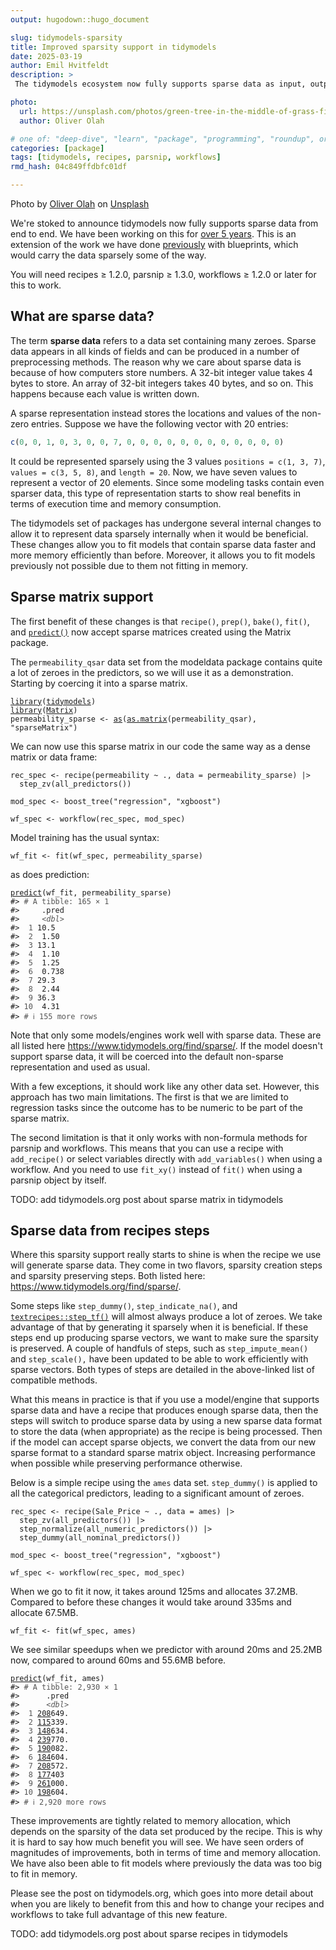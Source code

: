```yaml
---
output: hugodown::hugo_document

slug: tidymodels-sparsity
title: Improved sparsity support in tidymodels
date: 2025-03-19
author: Emil Hvitfeldt
description: >
 The tidymodels ecosystem now fully supports sparse data as input, output, and in creation.

photo:
  url: https://unsplash.com/photos/green-tree-in-the-middle-of-grass-field-KD8nzFznQQ0
  author: Oliver Olah

# one of: "deep-dive", "learn", "package", "programming", "roundup", or "other"
categories: [package] 
tags: [tidymodels, recipes, parsnip, workflows]
rmd_hash: 04c849ffdbfc01df

---
```


Photo by <a href="https://unsplash.com/@oxygenvisuals?utm_content=creditCopyText&utm_medium=referral&utm_source=unsplash">Oliver Olah</a> on <a href="https://unsplash.com/photos/green-tree-in-the-middle-of-grass-field-KD8nzFznQQ0?utm_content=creditCopyText&utm_medium=referral&utm_source=unsplash">Unsplash</a>

<!--
TODO:
* [x] Look over / edit the post's title in the yaml
* [x] Edit (or delete) the description; note this appears in the Twitter card
* [x] Pick category and tags (see existing with [`hugodown::tidy_show_meta()`](https://rdrr.io/pkg/hugodown/man/use_tidy_post.html))
* [x] Find photo & update yaml metadata
* [x] Create `thumbnail-sq.jpg`; height and width should be equal
* [x] Create `thumbnail-wd.jpg`; width should be >5x height
* [x] [`hugodown::use_tidy_thumbnails()`](https://rdrr.io/pkg/hugodown/man/use_tidy_post.html)
* [x] Add intro sentence, e.g. the standard tagline for the package
* [x] [`usethis::use_tidy_thanks()`](https://usethis.r-lib.org/reference/use_tidy_thanks.html)
-->

We're stoked to announce tidymodels now fully supports sparse data from end to end. We have been working on this for [over 5 years](https://github.com/tidymodels/recipes/pull/515). This is an extension of the work we have done [previously](https://www.tidyverse.org/blog/2020/11/tidymodels-sparse-support/) with blueprints, which would carry the data sparsely some of the way.

You will need recipes $\ge$ 1.2.0, parsnip $\ge$ 1.3.0, workflows $\ge$ 1.2.0 or later for this to work.

## What are sparse data?

The term **sparse data** refers to a data set containing many zeroes. Sparse data appears in all kinds of fields and can be produced in a number of preprocessing methods. The reason why we care about sparse data is because of how computers store numbers. A 32-bit integer value takes 4 bytes to store. An array of 32-bit integers takes 40 bytes, and so on. This happens because each value is written down.

A sparse representation instead stores the locations and values of the non-zero entries. Suppose we have the following vector with 20 entries:

``` r
c(0, 0, 1, 0, 3, 0, 0, 7, 0, 0, 0, 0, 0, 0, 0, 0, 0, 0, 0, 0)
```

It could be represented sparsely using the 3 values `positions = c(1, 3, 7)`, `values = c(3, 5, 8)`, and `length = 20`. Now, we have seven values to represent a vector of 20 elements. Since some modeling tasks contain even sparser data, this type of representation starts to show real benefits in terms of execution time and memory consumption.

The tidymodels set of packages has undergone several internal changes to allow it to represent data sparsely internally when it would be beneficial. These changes allow you to fit models that contain sparse data faster and more memory efficiently than before. Moreover, it allows you to fit models previously not possible due to them not fitting in memory.

## Sparse matrix support

The first benefit of these changes is that `recipe()`, `prep()`, `bake()`, `fit()`, and [`predict()`](https://rdrr.io/r/stats/predict.html) now accept sparse matrices created using the Matrix package.

The `permeability_qsar` data set from the modeldata package contains quite a lot of zeroes in the predictors, so we will use it as a demonstration. Starting by coercing it into a sparse matrix.

<div class="highlight">

<pre class='chroma'><code class='language-r' data-lang='r'><span><span class='kr'><a href='https://rdrr.io/r/base/library.html'>library</a></span><span class='o'>(</span><span class='nv'><a href='https://tidymodels.tidymodels.org'>tidymodels</a></span><span class='o'>)</span></span>
<span><span class='kr'><a href='https://rdrr.io/r/base/library.html'>library</a></span><span class='o'>(</span><span class='nv'><a href='https://Matrix.R-forge.R-project.org'>Matrix</a></span><span class='o'>)</span></span>
<span><span class='nv'>permeability_sparse</span> <span class='o'>&lt;-</span> <span class='nf'><a href='https://rdrr.io/r/methods/as.html'>as</a></span><span class='o'>(</span><span class='nf'><a href='https://rdrr.io/r/base/matrix.html'>as.matrix</a></span><span class='o'>(</span><span class='nv'>permeability_qsar</span><span class='o'>)</span>, <span class='s'>"sparseMatrix"</span><span class='o'>)</span></span></code></pre>

</div>

We can now use this sparse matrix in our code the same way as a dense matrix or data frame:

<div class="highlight">

<pre class='chroma'><code class='language-r' data-lang='r'><span><span class='nv'>rec_spec</span> <span class='o'>&lt;-</span> <span class='nf'>recipe</span><span class='o'>(</span><span class='nv'>permeability</span> <span class='o'>~</span> <span class='nv'>.</span>, data <span class='o'>=</span> <span class='nv'>permeability_sparse</span><span class='o'>)</span> <span class='o'>|&gt;</span></span>
<span>  <span class='nf'>step_zv</span><span class='o'>(</span><span class='nf'>all_predictors</span><span class='o'>(</span><span class='o'>)</span><span class='o'>)</span></span>
<span></span>
<span><span class='nv'>mod_spec</span> <span class='o'>&lt;-</span> <span class='nf'>boost_tree</span><span class='o'>(</span><span class='s'>"regression"</span>, <span class='s'>"xgboost"</span><span class='o'>)</span></span>
<span></span>
<span><span class='nv'>wf_spec</span> <span class='o'>&lt;-</span> <span class='nf'>workflow</span><span class='o'>(</span><span class='nv'>rec_spec</span>, <span class='nv'>mod_spec</span><span class='o'>)</span></span></code></pre>

</div>

Model training has the usual syntax:

<div class="highlight">

<pre class='chroma'><code class='language-r' data-lang='r'><span><span class='nv'>wf_fit</span> <span class='o'>&lt;-</span> <span class='nf'>fit</span><span class='o'>(</span><span class='nv'>wf_spec</span>, <span class='nv'>permeability_sparse</span><span class='o'>)</span></span></code></pre>

</div>

as does prediction:

<div class="highlight">

<pre class='chroma'><code class='language-r' data-lang='r'><span><span class='nf'><a href='https://rdrr.io/r/stats/predict.html'>predict</a></span><span class='o'>(</span><span class='nv'>wf_fit</span>, <span class='nv'>permeability_sparse</span><span class='o'>)</span></span>
<span><span class='c'>#&gt; <span style='color: #555555;'># A tibble: 165 × 1</span></span></span>
<span><span class='c'>#&gt;     .pred</span></span>
<span><span class='c'>#&gt;     <span style='color: #555555; font-style: italic;'>&lt;dbl&gt;</span></span></span>
<span><span class='c'>#&gt; <span style='color: #555555;'> 1</span> 10.5  </span></span>
<span><span class='c'>#&gt; <span style='color: #555555;'> 2</span>  1.50 </span></span>
<span><span class='c'>#&gt; <span style='color: #555555;'> 3</span> 13.1  </span></span>
<span><span class='c'>#&gt; <span style='color: #555555;'> 4</span>  1.10 </span></span>
<span><span class='c'>#&gt; <span style='color: #555555;'> 5</span>  1.25 </span></span>
<span><span class='c'>#&gt; <span style='color: #555555;'> 6</span>  0.738</span></span>
<span><span class='c'>#&gt; <span style='color: #555555;'> 7</span> 29.3  </span></span>
<span><span class='c'>#&gt; <span style='color: #555555;'> 8</span>  2.44 </span></span>
<span><span class='c'>#&gt; <span style='color: #555555;'> 9</span> 36.3  </span></span>
<span><span class='c'>#&gt; <span style='color: #555555;'>10</span>  4.31 </span></span>
<span><span class='c'>#&gt; <span style='color: #555555;'># ℹ 155 more rows</span></span></span>
<span></span></code></pre>

</div>

Note that only some models/engines work well with sparse data. These are all listed here <https://www.tidymodels.org/find/sparse/>. If the model doesn't support sparse data, it will be coerced into the default non-sparse representation and used as usual.

With a few exceptions, it should work like any other data set. However, this approach has two main limitations. The first is that we are limited to regression tasks since the outcome has to be numeric to be part of the sparse matrix.

The second limitation is that it only works with non-formula methods for parsnip and workflows. This means that you can use a recipe with `add_recipe()` or select variables directly with `add_variables()` when using a workflow. And you need to use `fit_xy()` instead of `fit()` when using a parsnip object by itself.

TODO: add tidymodels.org post about sparse matrix in tidymodels

## Sparse data from recipes steps

Where this sparsity support really starts to shine is when the recipe we use will generate sparse data. They come in two flavors, sparsity creation steps and sparsity preserving steps. Both listed here: <https://www.tidymodels.org/find/sparse/>.

Some steps like `step_dummy()`, `step_indicate_na()`, and [`textrecipes::step_tf()`](https://textrecipes.tidymodels.org/reference/step_tf.html) will almost always produce a lot of zeroes. We take advantage of that by generating it sparsely when it is beneficial. If these steps end up producing sparse vectors, we want to make sure the sparsity is preserved. A couple of handfuls of steps, such as `step_impute_mean()` and `step_scale(),` have been updated to be able to work efficiently with sparse vectors. Both types of steps are detailed in the above-linked list of compatible methods.

What this means in practice is that if you use a model/engine that supports sparse data and have a recipe that produces enough sparse data, then the steps will switch to produce sparse data by using a new sparse data format to store the data (when appropriate) as the recipe is being processed. Then if the model can accept sparse objects, we convert the data from our new sparse format to a standard sparse matrix object. Increasing performance when possible while preserving performance otherwise.

Below is a simple recipe using the `ames` data set. `step_dummy()` is applied to all the categorical predictors, leading to a significant amount of zeroes.

<div class="highlight">

<pre class='chroma'><code class='language-r' data-lang='r'><span><span class='nv'>rec_spec</span> <span class='o'>&lt;-</span> <span class='nf'>recipe</span><span class='o'>(</span><span class='nv'>Sale_Price</span> <span class='o'>~</span> <span class='nv'>.</span>, data <span class='o'>=</span> <span class='nv'>ames</span><span class='o'>)</span> <span class='o'>|&gt;</span></span>
<span>  <span class='nf'>step_zv</span><span class='o'>(</span><span class='nf'>all_predictors</span><span class='o'>(</span><span class='o'>)</span><span class='o'>)</span> <span class='o'>|&gt;</span></span>
<span>  <span class='nf'>step_normalize</span><span class='o'>(</span><span class='nf'>all_numeric_predictors</span><span class='o'>(</span><span class='o'>)</span><span class='o'>)</span> <span class='o'>|&gt;</span></span>
<span>  <span class='nf'>step_dummy</span><span class='o'>(</span><span class='nf'>all_nominal_predictors</span><span class='o'>(</span><span class='o'>)</span><span class='o'>)</span></span>
<span></span>
<span><span class='nv'>mod_spec</span> <span class='o'>&lt;-</span> <span class='nf'>boost_tree</span><span class='o'>(</span><span class='s'>"regression"</span>, <span class='s'>"xgboost"</span><span class='o'>)</span></span>
<span></span>
<span><span class='nv'>wf_spec</span> <span class='o'>&lt;-</span> <span class='nf'>workflow</span><span class='o'>(</span><span class='nv'>rec_spec</span>, <span class='nv'>mod_spec</span><span class='o'>)</span></span></code></pre>

</div>

When we go to fit it now, it takes around 125ms and allocates 37.2MB. Compared to before these changes it would take around 335ms and allocate 67.5MB.

<div class="highlight">

<pre class='chroma'><code class='language-r' data-lang='r'><span><span class='nv'>wf_fit</span> <span class='o'>&lt;-</span> <span class='nf'>fit</span><span class='o'>(</span><span class='nv'>wf_spec</span>, <span class='nv'>ames</span><span class='o'>)</span></span></code></pre>

</div>

We see similar speedups when we predictor with around 20ms and 25.2MB now, compared to around 60ms and 55.6MB before.

<div class="highlight">

<pre class='chroma'><code class='language-r' data-lang='r'><span><span class='nf'><a href='https://rdrr.io/r/stats/predict.html'>predict</a></span><span class='o'>(</span><span class='nv'>wf_fit</span>, <span class='nv'>ames</span><span class='o'>)</span></span>
<span><span class='c'>#&gt; <span style='color: #555555;'># A tibble: 2,930 × 1</span></span></span>
<span><span class='c'>#&gt;      .pred</span></span>
<span><span class='c'>#&gt;      <span style='color: #555555; font-style: italic;'>&lt;dbl&gt;</span></span></span>
<span><span class='c'>#&gt; <span style='color: #555555;'> 1</span> <span style='text-decoration: underline;'>208</span>649.</span></span>
<span><span class='c'>#&gt; <span style='color: #555555;'> 2</span> <span style='text-decoration: underline;'>115</span>339.</span></span>
<span><span class='c'>#&gt; <span style='color: #555555;'> 3</span> <span style='text-decoration: underline;'>148</span>634.</span></span>
<span><span class='c'>#&gt; <span style='color: #555555;'> 4</span> <span style='text-decoration: underline;'>239</span>770.</span></span>
<span><span class='c'>#&gt; <span style='color: #555555;'> 5</span> <span style='text-decoration: underline;'>190</span>082.</span></span>
<span><span class='c'>#&gt; <span style='color: #555555;'> 6</span> <span style='text-decoration: underline;'>184</span>604.</span></span>
<span><span class='c'>#&gt; <span style='color: #555555;'> 7</span> <span style='text-decoration: underline;'>208</span>572.</span></span>
<span><span class='c'>#&gt; <span style='color: #555555;'> 8</span> <span style='text-decoration: underline;'>177</span>403 </span></span>
<span><span class='c'>#&gt; <span style='color: #555555;'> 9</span> <span style='text-decoration: underline;'>261</span>000.</span></span>
<span><span class='c'>#&gt; <span style='color: #555555;'>10</span> <span style='text-decoration: underline;'>198</span>604.</span></span>
<span><span class='c'>#&gt; <span style='color: #555555;'># ℹ 2,920 more rows</span></span></span>
<span></span></code></pre>

</div>

These improvements are tightly related to memory allocation, which depends on the sparsity of the data set produced by the recipe. This is why it is hard to say how much benefit you will see. We have seen orders of magnitudes of improvements, both in terms of time and memory allocation. We have also been able to fit models where previously the data was too big to fit in memory.

Please see the post on tidymodels.org, which goes into more detail about when you are likely to benefit from this and how to change your recipes and workflows to take full advantage of this new feature.

TODO: add tidymodels.org post about sparse recipes in tidymodels

